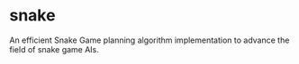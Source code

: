 # snake
An efficient Snake Game planning algorithm implementation to advance the field of snake game AIs.
